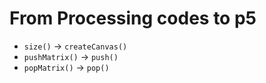 # From Processing codes to p5

- `size()` -> `createCanvas()`
- `pushMatrix()` -> `push()`
- `popMatrix()` ->  `pop()`
